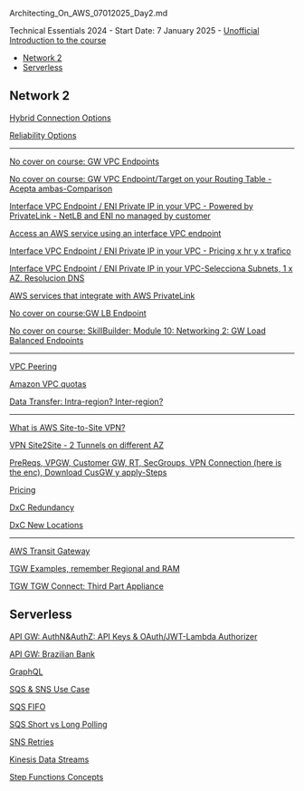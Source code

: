 Architecting_On_AWS_07012025_Day2.md

Technical Essentials 2024 - Start Date: 7 January 2025 - [Unofficial Introduction to the course](./00-Personal_Taughts_07012025.pdf)

- [Network 2](#network-2)
- [Serverless](#serverless)

## Network 2

[Hybrid Connection Options](https://docs.aws.amazon.com/whitepapers/latest/aws-vpc-connectivity-options/aws-direct-connect-aws-transit-gateway.html)

[Reliability Options](https://docs.aws.amazon.com/whitepapers/latest/hybrid-connectivity/reliability.html)

---

[No cover on course: GW VPC Endpoints](https://docs.aws.amazon.com/vpc/latest/privatelink/gateway-endpoints.html)

[No cover on course: GW VPC Endpoint/Target on your Routing Table - Acepta ambas-Comparison](https://docs.aws.amazon.com/AmazonS3/latest/userguide/privatelink-interface-endpoints.html#types-of-vpc-endpoints-for-s3)

[Interface VPC Endpoint / ENI Private IP in your VPC - Powered by PrivateLink - NetLB and ENI no managed by customer](https://docs.aws.amazon.com/whitepapers/latest/aws-privatelink/how-does-aws-privatelink-work.html)

[Access an AWS service using an interface VPC endpoint](https://docs.aws.amazon.com/vpc/latest/privatelink/vpce-interface.html)

[Interface VPC Endpoint / ENI Private IP in your VPC - Pricing x hr y x trafico](https://aws.amazon.com/privatelink/pricing/#Interface_Endpoint_pricing)

[Interface VPC Endpoint / ENI Private IP in your VPC-Selecciona Subnets, 1 x AZ. Resolucion DNS](https://repost.aws/knowledge-center/vpc-interface-configure-dns)

[AWS services that integrate with AWS PrivateLink](https://docs.aws.amazon.com/vpc/latest/privatelink/aws-services-privatelink-support.html)

[No cover on course:GW LB Endpoint](https://docs.aws.amazon.com/elasticloadbalancing/latest/gateway/getting-started.html)

[No cover on course: SkillBuilder: Module 10: Networking 2: GW Load Balanced Endpoints](https://explore.skillbuilder.aws/learn/course/external/view/elearning/8319/architecting-on-aws-online-course-supplement)

---

[VPC Peering](https://docs.aws.amazon.com/vpc/latest/peering/create-vpc-peering-connection.html)

[Amazon VPC quotas](https://docs.aws.amazon.com/vpc/latest/userguide/amazon-vpc-limits.html)

[Data Transfer: Intra-region? Inter-region? ](https://aws.amazon.com/blogs/architecture/overview-of-data-transfer-costs-for-common-architectures/)

---

[What is AWS Site-to-Site VPN?](https://docs.aws.amazon.com/vpn/latest/s2svpn/VPC_VPN.html)

[VPN Site2Site - 2 Tunnels on different AZ](https://docs.aws.amazon.com/vpn/latest/s2svpn/VPNTunnels.html)

[PreReqs, VPGW, Customer GW, RT, SecGroups, VPN Connection (here is the enc), Download CusGW y apply-Steps](https://docs.aws.amazon.com/vpn/latest/s2svpn/SetUpVPNConnections.html)

[Pricing](http://calculator.aws)

[DxC Redundancy](https://docs.aws.amazon.com/vpn/latest/s2svpn/vpn-redundant-connection.html)

[DxC New Locations](https://aws.amazon.com/directconnect/features/?nc=sn&loc=2&whats-new-cards.sort-by=item.additionalFields.postDateTime&whats-new-cards.sort-order=desc#What.27s_new_with_AWS_Direct_Connect)

---
[AWS Transit Gateway](https://aws.amazon.com/transit-gateway/)

[TGW Examples, remember Regional and RAM](https://docs.aws.amazon.com/vpc/latest/tgw/TGW_Scenarios.html)

[TGW TGW Connect: Third Part Appliance](https://docs.aws.amazon.com/vpc/latest/tgw/tgw-connect.html)

## Serverless

[API GW: AuthN&AuthZ: API Keys & OAuth/JWT-Lambda Authorizer](https://docs.aws.amazon.com/apigateway/latest/developerguide/apigateway-use-lambda-authorizer.html)

[API GW: Brazilian Bank](https://github.com/aws-samples/openbanking-brazilian-auth-samples)

[GraphQL](https://aws.amazon.com/graphql/serverless-api/)

[SQS & SNS Use Case](https://aws.amazon.com/blogs/compute/building-loosely-coupled-scalable-c-applications-with-amazon-sqs-and-amazon-sns/)

[SQS FIFO](https://docs.aws.amazon.com/AWSSimpleQueueService/latest/SQSDeveloperGuide/FIFO-queues-exactly-once-processing.html)

[SQS Short vs Long Polling](https://docs.aws.amazon.com/AWSSimpleQueueService/latest/SQSDeveloperGuide/sqs-short-and-long-polling.html#sqs-short-polling)

[SNS Retries](https://docs.aws.amazon.com/sns/latest/dg/sns-message-delivery-retries.html)

[Kinesis Data Streams](https://docs.aws.amazon.com/streams/latest/dev/building-consumers.html)

[Step Functions Concepts](https://docs.aws.amazon.com/step-functions/latest/dg/concepts-states.html)

[]()

[]()

[]()

[]()